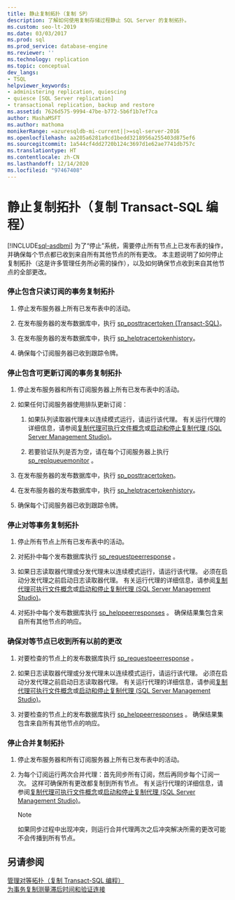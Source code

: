 ```yaml
---
title: 静止复制拓扑（复制 SP）
description: 了解如何使用复制存储过程静止 SQL Server 的复制拓扑。
ms.custom: seo-lt-2019
ms.date: 03/03/2017
ms.prod: sql
ms.prod_service: database-engine
ms.reviewer: ''
ms.technology: replication
ms.topic: conceptual
dev_langs:
- TSQL
helpviewer_keywords:
- administering replication, quiescing
- quiesce [SQL Server replication]
- transactional replication, backup and restore
ms.assetid: 7626d575-9994-47be-b772-5b6f1b7ef7ca
author: MashaMSFT
ms.author: mathoma
monikerRange: =azuresqldb-mi-current||>=sql-server-2016
ms.openlocfilehash: aa205a6281a9cd1bedd3218956a255403d875ef6
ms.sourcegitcommit: 1a544cf4dd2720b124c3697d1e62ae7741db757c
ms.translationtype: HT
ms.contentlocale: zh-CN
ms.lasthandoff: 12/14/2020
ms.locfileid: "97467408"
---
```

# <a name="quiesce-a-replication-topology-replication-transact-sql-programming"></a>静止复制拓扑（复制 Transact-SQL 编程）
[!INCLUDE[sql-asdbmi](../../../includes/applies-to-version/sql-asdbmi.md)]
   为了“停止”系统，需要停止所有节点上已发布表的操作，并确保每个节点都已收到来自所有其他节点的所有更改。 本主题说明了如何停止复制拓扑（这是许多管理任务所必需的操作），以及如何确保节点收到来自其他节点的全部更改。  
  
### <a name="to-quiesce-a-transactional-replication-topology-with-read-only-subscriptions"></a>停止包含只读订阅的事务复制拓扑  
  
1.  停止发布服务器上所有已发布表中的活动。  
  
2.  在发布服务器的发布数据库中，执行 [sp_posttracertoken (Transact-SQL)](../../../relational-databases/system-stored-procedures/sp-posttracertoken-transact-sql.md)。  
  
3.  在发布服务器的发布数据库中，执行 [sp_helptracertokenhistory](../../../relational-databases/system-stored-procedures/sp-helptracertokenhistory-transact-sql.md)。  
  
4.  确保每个订阅服务器已收到跟踪令牌。  

### <a name="to-quiesce-a-transactional-replication-topology-with-updatable-subscriptions"></a>停止包含可更新订阅的事务复制拓扑  
  
1.  停止发布服务器和所有订阅服务器上所有已发布表中的活动。  
  
2.  如果任何订阅服务器使用排队更新订阅：  
  
    1.  如果队列读取器代理未以连续模式运行，请运行该代理。 有关运行代理的详细信息，请参阅[复制代理可执行文件概念](../../../relational-databases/replication/concepts/replication-agent-executables-concepts.md)或[启动和停止复制代理 (SQL Server Management Studio)](../../../relational-databases/replication/agents/start-and-stop-a-replication-agent-sql-server-management-studio.md)。  
  
    2.  若要验证队列是否为空，请在每个订阅服务器上执行 [sp_replqueuemonitor](../../../relational-databases/system-stored-procedures/sp-replqueuemonitor-transact-sql.md) 。  
  
3.  在发布服务器的发布数据库中，执行 [sp_posttracertoken](../../../relational-databases/system-stored-procedures/sp-posttracertoken-transact-sql.md)。  
  
4.  在发布服务器的发布数据库中，执行 [sp_helptracertokenhistory](../../../relational-databases/system-stored-procedures/sp-helptracertokenhistory-transact-sql.md)。  
  
5.  确保每个订阅服务器已收到跟踪令牌。  
  
### <a name="to-quiesce-a-peer-to-peer-transactional-replication-topology"></a>停止对等事务复制拓扑  
  
1.  停止所有节点上所有已发布表中的活动。  
  
2.  对拓扑中每个发布数据库执行 [sp_requestpeerresponse](../../../relational-databases/system-stored-procedures/sp-requestpeerresponse-transact-sql.md) 。  
  
3.  如果日志读取器代理或分发代理未以连续模式运行，请运行该代理。 必须在启动分发代理之前启动日志读取器代理。 有关运行代理的详细信息，请参阅[复制代理可执行文件概念](../../../relational-databases/replication/concepts/replication-agent-executables-concepts.md)或[启动和停止复制代理 (SQL Server Management Studio)](../../../relational-databases/replication/agents/start-and-stop-a-replication-agent-sql-server-management-studio.md)。  
  
4.  对拓扑中每个发布数据库执行 [sp_helppeerresponses](../../../relational-databases/system-stored-procedures/sp-helppeerresponses-transact-sql.md) 。 确保结果集包含来自所有其他节点的响应。  
  
### <a name="to-ensure-a-peer-to-peer-node-has-received-all-prior-changes"></a>确保对等节点已收到所有以前的更改  
  
1.  对要检查的节点上的发布数据库执行 [sp_requestpeerresponse](../../../relational-databases/system-stored-procedures/sp-requestpeerresponse-transact-sql.md) 。  
  
2.  如果日志读取器代理或分发代理未以连续模式运行，请运行该代理。 必须在启动分发代理之前启动日志读取器代理。 有关运行代理的详细信息，请参阅[复制代理可执行文件概念](../../../relational-databases/replication/concepts/replication-agent-executables-concepts.md)或[启动和停止复制代理 (SQL Server Management Studio)](../../../relational-databases/replication/agents/start-and-stop-a-replication-agent-sql-server-management-studio.md)。  
  
3.  对要检查的节点上的发布数据库执行 [sp_helppeerresponses](../../../relational-databases/system-stored-procedures/sp-helppeerresponses-transact-sql.md) 。 确保结果集包含来自所有其他节点的响应。  
  
### <a name="to-quiesce-a-merge-replication-topology"></a>停止合并复制拓扑  
  
1.  停止发布服务器和所有订阅服务器上所有已发布表中的活动。  
  
2.  为每个订阅运行两次合并代理：首先同步所有订阅，然后再同步每个订阅一次。 这样可确保所有更改都复制到所有节点。 有关运行代理的详细信息，请参阅[复制代理可执行文件概念](../../../relational-databases/replication/concepts/replication-agent-executables-concepts.md)或[启动和停止复制代理 (SQL Server Management Studio)](../../../relational-databases/replication/agents/start-and-stop-a-replication-agent-sql-server-management-studio.md)。  
  
    > [!NOTE]  
    >  如果同步过程中出现冲突，则运行合并代理两次之后冲突解决所需的更改可能不会传播到所有节点。  
  
## <a name="see-also"></a>另请参阅  
 [管理对等拓扑（复制 Transact-SQL 编程）](../../../relational-databases/replication/administration/administer-a-peer-to-peer-topology-replication-transact-sql-programming.md)   
 [为事务复制测量滞后时间和验证连接](../../../relational-databases/replication/monitor/measure-latency-and-validate-connections-for-transactional-replication.md)  
  
  
